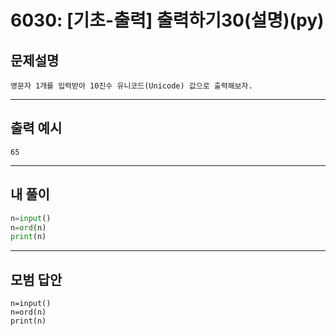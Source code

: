 # 6030: [기초-출력] 출력하기30(설명)(py)
## 문제설명
```
영문자 1개를 입력받아 10진수 유니코드(Unicode) 값으로 출력해보자.
```
***
## 출력 예시
~~~
65
~~~
***
## 내 풀이
```python
n=input()
n=ord(n)
print(n)

````
***
## 모범 답안
~~~pyhton
n=input()
n=ord(n)
print(n)

~~~